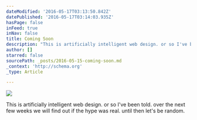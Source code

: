 ```yaml
---
dateModified: '2016-05-17T03:13:50.842Z'
datePublished: '2016-05-17T03:14:03.935Z'
hasPage: false
inFeed: true
inNav: false
title: Coming Soon
description: "This is artificially intelligent web design. or so I've been told. over the next few weeks we will find out if the hype was real. until then let's be random."
author: []
starred: false
sourcePath: _posts/2016-05-15-coming-soon.md
_context: 'http://schema.org'
_type: Article

---
```

![](https://the-grid-user-content.s3-us-west-2.amazonaws.com/4d173926-cb8c-48c1-8d86-58da93f813b4.jpg)

This is artificially intelligent web design. or so I've been told. over the next few weeks we will find out if the hype was real. until then let's be random.
